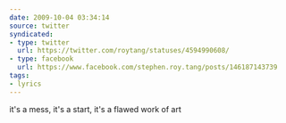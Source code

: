 ```yaml
---
date: 2009-10-04 03:34:14
source: twitter
syndicated:
- type: twitter
  url: https://twitter.com/roytang/statuses/4594990608/
- type: facebook
  url: https://www.facebook.com/stephen.roy.tang/posts/146187143739
tags:
- lyrics
---
```


it's a mess, it's a start, it's a flawed work of art